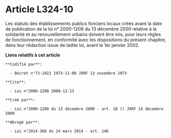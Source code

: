 # Article L324-10

Les statuts des établissements publics fonciers locaux créés avant la date de publication de la loi n° 2000-1208 du 13
décembre 2000 relative à la solidarité et au renouvellement urbains doivent être mis, pour leurs règles de fonctionnement, en
conformité avec les dispositions du présent chapitre, dans leur rédaction issue de ladite loi, avant le 1er janvier 2002.

**Liens relatifs à cet article**

	**Codifié par**:

	  - Décret n°73-1022 1973-11-08 JORF 13 novembre 1973

	**Cite**:

	  - Loi n°2000-1208 2000-12-13

	**Créé par**:

	  - Loi n°2000-1208 du 13 décembre 2000 - art. 28 () JORF 14 décembre 2000

	**Abrogé par**:

	  - Loi n°2014-366 du 24 mars 2014 - art. 146
